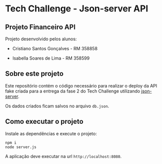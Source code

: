 # Tech Challenge - Json-server API

## Projeto Financeiro API

Projeto desenvolvido pelos alunos:

- Cristiano Santos Gonçalves - RM 358858

- Isabella Soares de Lima - RM 358599

## Sobre este projeto

Este repositório contém o código necessário para realizar o deploy da API fake criada para a entrega da fase 2 do Tech Challenge utilizando [json-server](https://www.npmjs.com/package/json-server).

Os dados criados ficam salvos no arquivo `db.json`.

## Como executar o projeto

Instale as dependências e execute o projeto:

```
npm i
node server.js
```

A aplicação deve executar na url `http://localhost:8080`.
